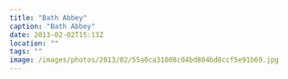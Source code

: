 ```yaml
---
title: "Bath Abbey"
caption: "Bath Abbey"
date: 2013-02-02T15:13Z
location: ""
tags: ""
image: /images/photos/2013/02/55a0ca31008c04bd804bd8ccf5e91b69.jpg
---
```

